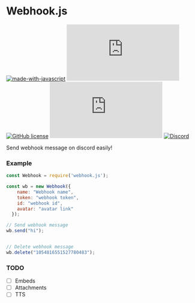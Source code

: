# Webhook.js
[![made-with-javascript](https://img.shields.io/badge/Made%20with-JavaScript-1f425f.svg)](https://www.javascript.com) [![Npm package total downloads](https://badgen.net/npm/dt/webhook.js)](https://npmjs.com/package/webhook.js) [![GitHub license](https://img.shields.io/github/license/Naereen/StrapDown.js.svg)](https://github.com/Slyrith/Webhook.js/blob/main/LICENSE) [![Latest release](https://badgen.net/github/release/Naereen/Strapdown.js)](https://github.com/Slyrith/Webhook.js/releases) [![Discord](https://badgen.net/discord/members/pQBRrAQw4H)](https://discord.gg/pQBRrAQw4H)

Send webhook message on discord easily!

### Example

```js
const Webhook = require('webhook.js');

const wb = new Webhook({
    name: "Webhook name",
    token: "webhook token",
    id: "webhook id",
    avatar: "avatar link"
  });

// Send webhook message
wb.send("hi");


// Delete webhook message
wb.delete("1054816551527780483");
```

### TODO
- [ ] Embeds
- [ ] Attachments
- [ ] TTS
